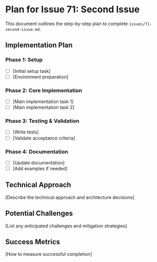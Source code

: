 # Plan for Issue 71: Second Issue

This document outlines the step-by-step plan to complete `issues/71-second-issue.md`.

## Implementation Plan

### Phase 1: Setup
- [ ] [Initial setup task]
- [ ] [Environment preparation]

### Phase 2: Core Implementation
- [ ] [Main implementation task 1]
- [ ] [Main implementation task 2]

### Phase 3: Testing & Validation
- [ ] [Write tests]
- [ ] [Validate acceptance criteria]

### Phase 4: Documentation
- [ ] [Update documentation]
- [ ] [Add examples if needed]

## Technical Approach
[Describe the technical approach and architecture decisions]

## Potential Challenges
[List any anticipated challenges and mitigation strategies]

## Success Metrics
[How to measure successful completion]
